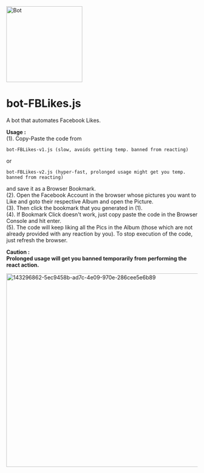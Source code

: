 
<img src="https://freepngimg.com/thumb/terminator/21148-9-terminator-picture.png" width="200" title="Bot" alt="Bot" />  

# bot-FBLikes.js
A bot that automates Facebook Likes.  

**Usage :**  
(1). Copy-Paste the code from 
```
bot-FBLikes-v1.js (slow, avoids getting temp. banned from reacting)
```
or 
```
bot-FBLikes-v2.js (hyper-fast, prolonged usage might get you temp. banned from reacting)
```
 and save it as a Browser Bookmark.  
(2). Open the Facebook Account in the browser whose pictures you want to Like and goto their respective Album and open the Picture.  
(3). Then click the bookmark that you generated in (1).  
(4). If Bookmark Click doesn't work, just copy paste the code in the Browser Console and hit enter.  
(5). The code will keep liking all the Pics in the Album (those which are not already provided with any reaction by you). To stop execution of the code, just refresh the browser.

**Caution :**  
**Prolonged usage will get you banned temporarily from performing the react action.**  

<img width="510" alt="143296862-5ec9458b-ad7c-4e09-970e-286cee5e6b89" src="https://user-images.githubusercontent.com/6196046/147591940-52389d85-aab8-4b18-badd-da75bf6d4dbf.png">
